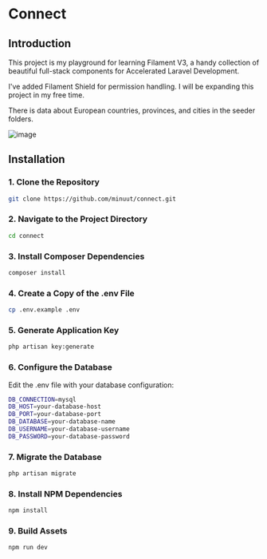 # Connect
 
## Introduction

This project is my playground for learning Filament V3, a handy collection of beautiful full-stack
components for Accelerated Laravel Development. 

I've added Filament Shield for permission handling. I will be expanding this project in my free time.

There is data about European countries, provinces, and cities in the seeder folders.

![image](https://github.com/minuut/Connect/assets/70378641/43b2c6b8-a8c1-4ccc-b2ce-d5d1c11599e5)


## Installation

### 1. Clone the Repository
```bash
git clone https://github.com/minuut/connect.git
```

### 2. Navigate to the Project Directory
```bash
cd connect
```

### 3. Install Composer Dependencies
```bash
composer install
```

### 4. Create a Copy of the .env File
```bash
cp .env.example .env
```

### 5. Generate Application Key
```bash
php artisan key:generate
```

### 6. Configure the Database
Edit the .env file with your database configuration:

```bash
DB_CONNECTION=mysql
DB_HOST=your-database-host
DB_PORT=your-database-port
DB_DATABASE=your-database-name
DB_USERNAME=your-database-username
DB_PASSWORD=your-database-password
```

### 7. Migrate the Database
```bash
php artisan migrate
```

### 8. Install NPM Dependencies
```bash
npm install
```

### 9. Build Assets
```bash
npm run dev
```
